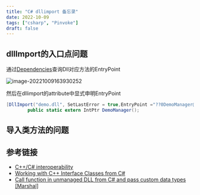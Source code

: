 ```yaml
---
title: "C# dllimport 备忘录"
date: 2022-10-09
tags: ["csharp", "Pinvoke"]
draft: false
---
```


## dllImport的入口点问题

通过[Dependencies](https://github.com/lucasg/Dependencies)查询Dll对应方法的EntryPoint

![image-20221009163930252](https://assets.czyt.tech/img/dependences-entry-points.png)

然后在dllimport的attribute中显式申明EntryPoint

```csharp
[DllImport("demo.dll", SetLastError = true,EntryPoint ="??0DemoManager@EcgParser@Gfeit@@AEAA@XZ")]
        public static extern IntPtr DemoManager();
```



## 导入类方法的问题

## 参考链接

+ [C++/C# interoperability](https://mark-borg.github.io/blog/2017/interop/)
+ [Working with C++ Interface Classes from C#](https://brokenevent.com/blog/2020-09-02)
+ [Call function in unmanaged DLL from C# and pass custom data types [Marshal]](https://dev.to/gabbersepp/call-function-in-unmanaged-dll-from-c-and-pass-custom-data-types-marshal-5c31)